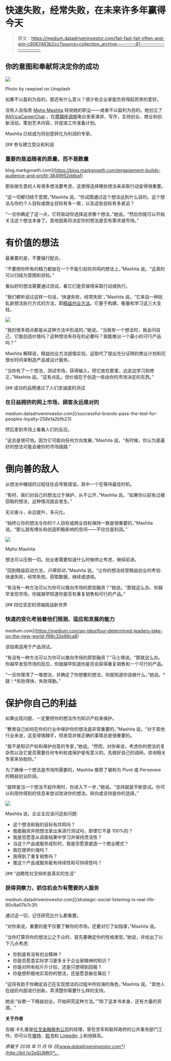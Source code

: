 # 快速失败，经常失败，在未来许多年赢得今天

> 原文：<https://medium.datadriveninvestor.com/fail-fast-fail-often-and-win-c9067463b2cc?source=collection_archive---------41----------------------->

## 你的意图和奉献将决定你的成功

![](img/a7e937e43e814ae5973b4ea891b5ef50.png)

Photo by rawpixel on Unsplash

如果不以盈利为目的，那还有什么意义？很少有企业家能负担得起昂贵的爱好。

没有人会指责 [Mpho Mashita](https://twitter.com/Mpho_Mashita) 轻视她的职业——或者不以盈利为目的。她创立了 [#AfricaCareerChat](https://twitter.com/Afri_CareerChat) ，在[摩羯座调频](https://twitter.com/CapricornFM)电台发表演讲，写作，主持创业、商业和创新活动，策划艺术内容，并促进工作准备计划。

Mashita 已经成为将创意转化为利润的专家。

[](https://blog.markgrowth.com/engagement-builds-audience-and-profit-3849952ddbaf) [## 参与建立受众和利润

### 重要的是追随者的质量，而不是数量

blog.markgrowth.com](https://blog.markgrowth.com/engagement-builds-audience-and-profit-3849952ddbaf) 

那些做生意的人有很多想法要考虑，这使得选择哪些想法来采取行动变得很重要。

“这一切都归结于意图，”Mashita 说。“你试图通过这个想法达到什么目的。这个想法与你的个人目标或商业目标有多一致，以及这些目标有多紧迫？

“一旦你确定了这一点，它将驱动你选择追求哪个想法，”她说。“然后你就可以开始关注这个想法本身了。其他因素将决定你的想法是否有需求或市场。”

# 有价值的想法

最重要的是，不要强行配合。

“不要把你所有的精力都放在一个不能引起你共鸣的想法上，”Mashita 说。“这真的可以归结为意图和目标。”

看似好的想法需要通过测试，看它们是否值得采取行动或执行。

“我们都听说过这样一句话，‘快速失败，经常失败’，”Mashita 说。“它来自一种扰乱新想法执行方式的方法，即[精益创业方法](http://theleanstartup.com/principles)。它基于构建、衡量和学习这三大支柱。

![](img/b4d959733fac0a03f83674e9aded30a7.png)

“我的很多观点都是从这种方法中形成的，”她说。“当我有一个想法时，我会问自己，它能创造价值吗？这种想法有存在的必要吗？我能推出一个最小的可行产品吗？”

Mashita 解释说，精益创业方法提倡实验。这取代了提出充分证明的商业计划和花很长时间来制造产品或设计服务。

“当你有了一个想法，测试市场，获得输入，把它放在那里，边走边学习和修正，”Mashita 说。“这有点乱，但价值在于创造一些由你的市场决定的东西。”

[](/successful-brands-pass-the-test-for-peoples-loyalty-258e1a2bfb23) [## 成功的品牌通过了人们忠诚度的测试

### 在日益拥挤的网上市场，顾客永远是对的

medium.datadriveninvestor.com](/successful-brands-pass-the-test-for-peoples-loyalty-258e1a2bfb23) 

然后拿到市场上看看人们的反应。

“这总是很可怕，因为它可能向任何方向发展，”Mashita 说。"有时候，你认为是最好的想法可能会被你的市场践踏."

# 倒向善的敌人

从想法中赚钱的过程往往会导致错误。其中一个在等待最佳时机。

“有时，我们对自己的想法过于保护，从不公开，”Mashita 说。“如果你以前有过被窃取的想法，这种情况就会发生。”

无论奋斗，永远提升，多元化。

“始终让你的想法与你的个人目标或商业目标保持一致是很重要的，”Mashita 说。“那么就有增长和创造积极影响的空间——不仅仅是利润。”

![](img/0f6916707c2d1f538836920cf0cb50f0.png)

Mpho Mashita

想法可以压倒一切。创业者需要知道什么时候停止考虑，继续前进。

“回到精益启动方法，*只需启动*，”Mashita 说。“让你的想法经受精益创业的考验:快速失败，经常失败。获取数据，继续或透视。

“有没有一种方法可以为你可以推向市场的原型融资？”她说。“那就这么办。你越早发现市场，你就越早知道你是否有重复销售和可行的产品。”

[](https://medium.com/an-idea/four-determined-leaders-take-on-the-new-world-f98c32e66ca8) [## 四位坚定的领袖挑战新世界

### 快速的变化考验着他们预测、适应和发展的能力

medium.com](https://medium.com/an-idea/four-determined-leaders-take-on-the-new-world-f98c32e66ca8) 

该指南适用于产品测试。

“有没有一种方法可以为你可以推向市场的原型融资？”马士塔说。“那就这么办。你越早发现市场的反应，你就越早知道你是否会获得重复销售和一个可行的产品。

“一旦你理清了一堆想法，并确定了你想要的想法，你就知道你该做什么，”她说。*跳！*失败得快，失败得勤。”

# 保护你自己的利益

如果出现问题，一定要把你的想法作为知识产权来保护。

“教育自己如何在你的行业中保护你的想法是非常重要的，”Mashita 说。“对于其他行业来说，这变得很棘手，但发现并做正确的事情总是很重要的。

“我不是知识产权和保护创意的专家，”她说。“然而，对你来说，考虑你的想法的复杂性以及它是否需要任何专利权或保护是有意义的。先做好自己的调研。咨询相关专家来协助你。”

为了确保一个想法是市场所需要的，Mashita 推荐了被称为 Pivot 或 Persevere 的精益创业阶段。

“旋转是当一个想法不起作用时，你进入下一步，”她说。“坚持就是不断尝试。你可以利用你得到的信息来尝试改进你的想法。转向或坚持是你的选择。”

![](img/2d95fa96c8e3d0d375833d8309cd762d.png)

Mashita 说，企业主应该问这些问题:

*   这个想法和我的目标有共鸣吗？
*   我能融资并把想法拿出来进行测试吗，即使它不是 100%的？
*   我是否愿意从调查结果中学习并保持灵活性？
*   当这个产品或服务成形时，我是否愿意塑造一个商业模式？
*   我在提供价值吗？
*   我得到了重复销售吗？
*   推这个产品或服务能有持续性和可持续性吗？

[](/strategic-social-listening-is-real-life-90c8a07b7c3f) [## “战略性社交倾听是真实的生活”

### 获得洞察力，抓住机会为有需要的人服务

medium.datadriveninvestor.com](/strategic-social-listening-is-real-life-90c8a07b7c3f) 

通过这一切，记住研究比什么都重要。

“对你来说，重要的是不仅要了解你的市场，还要对它了如指掌，”Mashita 说。

“当你打算将你的想法公之于众时，首先要确定你的性格类型，”她说，并给出了以下几点考虑:

*   你到底有没有创业精神？
*   你是否愿意实际学习更多关于企业家精神的知识？
*   你是对所有权斤斤计较，还是只想得到回报？
*   你是想积极地实现你的想法，还是愿意躲在幕后？

“这将有助于你确定自己在实现想法的过程中所扮演的角色，”Mashita 说。“其他人在组织内部进行创新。弄清楚你需要什么样的支持。

她说:“谷歌一下精益创业，开始研究这种方法。”"除了这本书本身，还有大量的资源。"

**关于作者**

吉姆·卡扎曼是[拉戈金融服务公司](http://largofinancialservices.com)的经理，曾在空军和联邦政府的公共事务部门工作。你可以在[推特](https://twitter.com/JKatzaman)、[脸书](https://www.facebook.com/jim.katzaman)和 [LinkedIn](https://www.linkedin.com/in/jim-katzaman-33641b21/) 上和他联系。

*原载于 2018 年 11 月 19 日*[*www.datadriveninvestor.com*](http://bit.ly/2qSUMKl)*。*